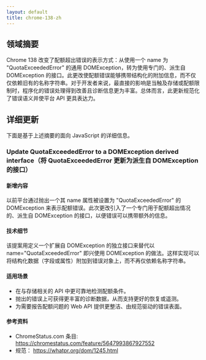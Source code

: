 ```yaml
---
layout: default
title: chrome-138-zh
---
```


## 领域摘要

Chrome 138 改变了配额超出错误的表示方式：从使用一个 name 为 "QuotaExceededError" 的通用 DOMException，转为使用专门的、派生自 DOMException 的接口。此更改使配额错误能够携带结构化的附加信息，而不仅仅依赖旧有的名称字符串。对于开发者来说，最直接的影响是当触及存储或配额限制时，程序化的错误处理得到改善且诊断信息更为丰富。总体而言，此更新规范化了错误语义并使平台 API 更具表达力。

## 详细更新

下面是基于上述摘要的面向 JavaScript 的详细信息。

### Update QuotaExceededError to a DOMException derived interface（将 QuotaExceededError 更新为派生自 DOMException 的接口）

#### 新增内容
以前平台通过抛出一个其 name 属性被设置为 "QuotaExceededError" 的 DOMException 来表示配额错误。此次更改引入了一个专门用于配额超出情况的、派生自 DOMException 的接口，以便错误可以携带额外的信息。

#### 技术细节
该提案用定义一个扩展自 DOMException 的独立接口来替代以 name="QuotaExceededError" 即兴使用 DOMException 的做法。这样实现可以将结构化数据（字段或属性）附加到错误对象上，而不再仅依赖名称字符串。

#### 适用场景
- 在与存储相关的 API 中更可靠地检测配额条件。  
- 抛出的错误上可获得更丰富的诊断数据，从而支持更好的恢复或遥测。  
- 为需要报告配额问题的 Web API 提供更整洁、由规范驱动的错误表面。

#### 参考资料
- ChromeStatus.com 条目: https://chromestatus.com/feature/5647993867927552  
- 规范： https://whatpr.org/dom/1245.html
